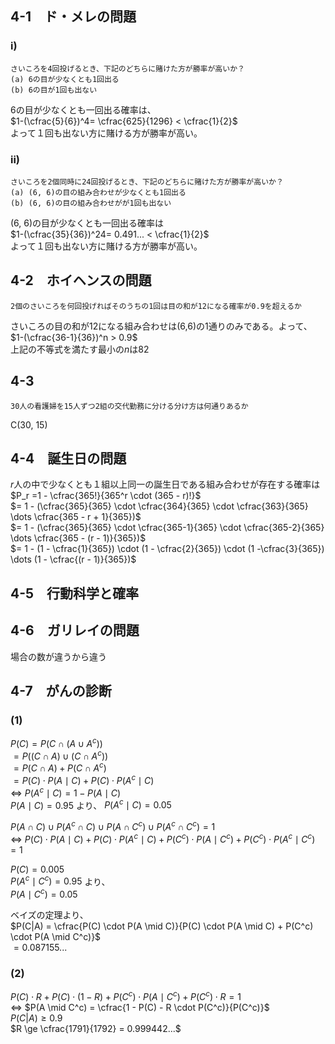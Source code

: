 ## 4-1　ド・メレの問題
### i)
```
さいころを4回投げるとき、下記のどちらに賭けた方が勝率が高いか？
(a) 6の目が少なくとも1回出る
(b) 6の目が1回も出ない
```
6の目が少なくとも一回出る確率は、  
$1-(\cfrac{5}{6})^4= \cfrac{625}{1296} < \cfrac{1}{2}$  
よって１回も出ない方に賭ける方が勝率が高い。
### ii)
```
さいころを2個同時に24回投げるとき、下記のどちらに賭けた方が勝率が高いか？
(a) (6, 6)の目の組み合わせが少なくとも1回出る
(b) (6, 6)の目の組み合わせがが1回も出ない
```
(6, 6)の目が少なくとも一回出る確率は  
$1-(\cfrac{35}{36})^24= 0.491... < \cfrac{1}{2}$  
よって１回も出ない方に賭ける方が勝率が高い。

## 4-2　ホイヘンスの問題
```
2個のさいころを何回投げればそのうちの1回は目の和が12になる確率が0.9を超えるか
```
さいころの目の和が12になる組み合わせは(6,6)の1通りのみである。よって、  
$1-(\cfrac{36-1}{36})^n > 0.9$   
上記の不等式を満たす最小の$n$は82
## 4-3
```
30人の看護婦を15人ずつ2組の交代勤務に分ける分け方は何通りあるか
```
C(30, 15) 
## 4-4　誕生日の問題
$r$人の中で少なくとも１組以上同一の誕生日である組み合わせが存在する確率は  
$P_r =1 - \cfrac{365!}{365^r \cdot (365 - r)!}$  
$= 1 - (\cfrac{365}{365} \cdot \cfrac{364}{365} \cdot \cfrac{363}{365} \dots \cfrac{365 - r + 1}{365})$  
$= 1 - (\cfrac{365}{365} \cdot \cfrac{365-1}{365} \cdot \cfrac{365-2}{365} \dots \cfrac{365 - (r - 1)}{365})$  
$= 1 - (1 - \cfrac{1}{365}) \cdot (1 - \cfrac{2}{365}) \cdot (1 -\cfrac{3}{365}) \dots (1 - \cfrac{(r - 1)}{365})$  
## 4-5　行動科学と確率

## 4-6　ガリレイの問題
場合の数が違うから違う
## 4-7　がんの診断
### (1)
$P(C) = P(C \cap (A \cup A^c))$  
$= P((C \cap A) \cup (C \cap A^c))$  
$= P(C \cap A) + P(C \cap A^c)$  
$= P(C) \cdot P(A \mid C) + P(C) \cdot P(A^c \mid C)$  
$\iff$ $P(A^c \mid C) = 1 - P(A \mid C)$  
$P(A \mid C)=0.95$ より、 $P(A^c \mid C) = 0.05$

$P(A \cap C) \cup P(A^c \cap C) \cup P(A \cap C^c) \cup P(A^c \cap C^c) = 1$  
$\iff$  $P(C) \cdot P(A \mid C) + P(C) \cdot P(A^c \mid C) + P(C^c) \cdot P(A \mid C^c) + P(C^c) \cdot P(A^c \mid C^c) = 1$  

$P(C)=0.005$  
$P(A^c \mid C^c)=0.95$ より、  
$P(A \mid C^c) = 0.05$  

ベイズの定理より、  
$P(C|A) = \cfrac{P(C) \cdot P(A \mid C)}{P(C) \cdot P(A \mid C) + P(C^c) \cdot P(A \mid C^c)}$  
$=0.087155...$
### (2)
$P(C) \cdot R + P(C) \cdot (1 - R) + P(C^c) \cdot P(A \mid C^c) + P(C^c) \cdot R= 1$   
$\iff$  $P(A \mid C^c) = \cfrac{1 - P(C) - R \cdot P(C^c)}{P(C^c)}$  
$P(C|A) \ge 0.9$  
$R \ge \cfrac{1791}{1792} = 0.999442...$




